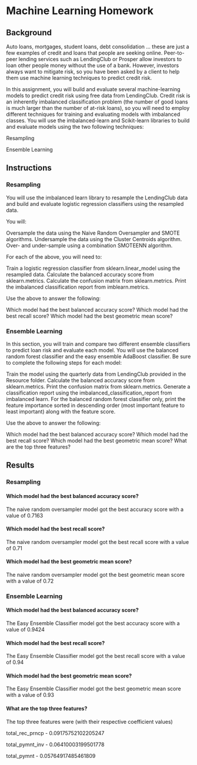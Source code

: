 # Machine Learning Homework

## Background

Auto loans, mortgages, student loans, debt consolidation ... these are just a few examples of credit and loans that people are seeking online. Peer-to-peer lending services such as LendingClub or Prosper allow investors to loan other people money without the use of a bank. However, investors always want to mitigate risk, so you have been asked by a client to help them use machine learning techniques to predict credit risk.

In this assignment, you will build and evaluate several machine-learning models to predict credit risk using free data from LendingClub. Credit risk is an inherently imbalanced classification problem (the number of good loans is much larger than the number of at-risk loans), so you will need to employ different techniques for training and evaluating models with imbalanced classes. You will use the imbalanced-learn and Scikit-learn libraries to build and evaluate models using the two following techniques:

Resampling

Ensemble Learning

## Instructions

### Resampling

You will use the imbalanced learn library to resample the LendingClub data and build and evaluate logistic regression classifiers using the resampled data.

You will:

Oversample the data using the Naive Random Oversampler and SMOTE algorithms.
Undersample the data using the Cluster Centroids algorithm.
Over- and under-sample using a combination SMOTEENN algorithm.

For each of the above, you will need to:

Train a logistic regression classifier from sklearn.linear_model using the resampled data.
Calculate the balanced accuracy score from sklearn.metrics.
Calculate the confusion matrix from sklearn.metrics.
Print the imbalanced classification report from imblearn.metrics.

Use the above to answer the following:

Which model had the best balanced accuracy score?
Which model had the best recall score?
Which model had the best geometric mean score?

### Ensemble Learning

In this section, you will train and compare two different ensemble classifiers to predict loan risk and evaluate each model. You will use the balanced random forest classifier and the easy ensemble AdaBoost classifier.
Be sure to complete the following steps for each model:

Train the model using the quarterly data from LendingClub provided in the Resource folder.
Calculate the balanced accuracy score from sklearn.metrics.
Print the confusion matrix from sklearn.metrics.
Generate a classification report using the imbalanced_classification_report from imbalanced learn.
For the balanced random forest classifier only, print the feature importance sorted in descending order (most important feature to least important) along with the feature score.

Use the above to answer the following:

Which model had the best balanced accuracy score?
Which model had the best recall score?
Which model had the best geometric mean score?
What are the top three features?

## Results

### Resampling

#### Which model had the best balanced accuracy score?

 The naive random oversampler model got the best accuracy score with a value of 0.7163

#### Which model had the best recall score?

 The naive random oversampler model got the best recall score with a value of 0.71

#### Which model had the best geometric mean score?

 The naive random oversampler model got the best geometric mean score with a value of 0.72
  
  
### Ensemble Learning 


#### Which model had the best balanced accuracy score?
  
 The Easy Ensemble Classifier model got the best accuracy score with a value of 0.9424
  
#### Which model had the best recall score?

 The Easy Ensemble Classifier model got the best recall score with a value of 0.94

#### Which model had the best geometric mean score?

 The Easy Ensemble Classifier model got the best geometric mean score with a value of 0.93

#### What are the top three features?

The top three features were (with their respective coefficient values)

total_rec_prncp - 0.09175752102205247

total_pymnt_inv - 0.06410003199501778

total_pymnt - 0.05764917485461809
